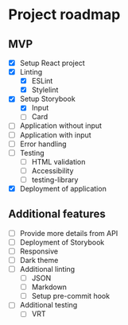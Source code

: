 # Project roadmap

## MVP
- [x] Setup React project
- [x] Linting
    - [x] ESLint
    - [x] Stylelint
- [x] Setup Storybook
    - [x] Input
    - [ ] Card
- [ ] Application without input
- [ ] Application with input
- [ ] Error handling
- [ ] Testing
    - [ ] HTML validation
    - [ ] Accessibility
    - [ ] testing-library
- [x] Deployment of application

## Additional features
- [ ] Provide more details from API
- [ ] Deployment of Storybook
- [ ] Responsive
- [ ] Dark theme
- [ ] Additional linting
    - [ ] JSON
    - [ ] Markdown
    - [ ] Setup pre-commit hook
- [ ] Additional testing
    - [ ] VRT
